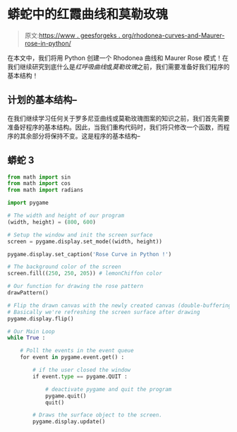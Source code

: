 # 蟒蛇中的红霞曲线和莫勒玫瑰

> 原文:[https://www . geesforgeks . org/rhodonea-curves-and-Maurer-rose-in-python/](https://www.geeksforgeeks.org/rhodonea-curves-and-maurer-rose-in-python/)

在本文中，我们将用 Python 创建一个 Rhodonea 曲线和 Maurer Rose 模式！在我们继续研究到底什么是*红呼吸曲线*或*莫勒玫瑰*之前，我们需要准备好我们程序的基本结构！

## 计划的基本结构–

在我们继续学习任何关于罗多尼亚曲线或莫勒玫瑰图案的知识之前，我们首先需要准备好程序的基本结构。因此，当我们重构代码时，我们将只修改一个函数，而程序的其余部分将保持不变。这是程序的基本结构–

## 蟒蛇 3

```py
from math import sin
from math import cos
from math import radians

import pygame

# The width and height of our program
(width, height) = (800, 600)

# Setup the window and init the screen surface
screen = pygame.display.set_mode((width, height))

pygame.display.set_caption('Rose Curve in Python !')

# The background color of the screen
screen.fill((250, 250, 205)) # lemonChiffon color

# Our function for drawing the rose pattern
drawPattern()

# Flip the drawn canvas with the newly created canvas (double-buffering)
# Basically we're refreshing the screen surface after drawing
pygame.display.flip()

# Our Main Loop
while True :

    # Poll the events in the event queue
    for event in pygame.event.get() :

        # if the user closed the window
        if event.type == pygame.QUIT :

            # deactivate pygame and quit the program
            pygame.quit()  
            quit()

        # Draws the surface object to the screen. 
        pygame.display.update()
```